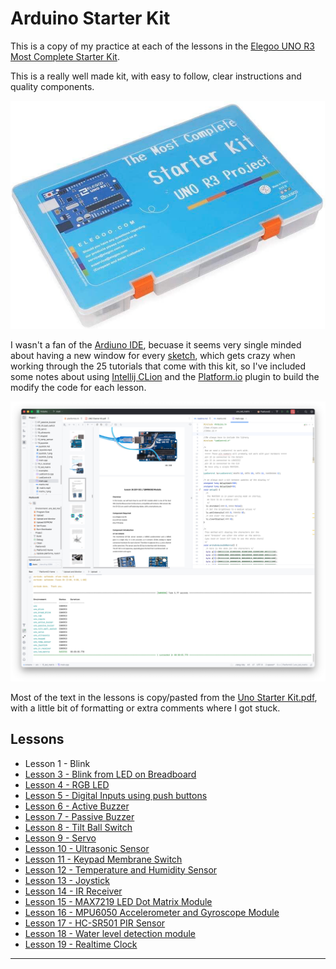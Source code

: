 # Arduino Starter Kit

This is a copy of my practice at each of the lessons in the [Elegoo UNO R3 Most Complete Starter Kit](https://us.elegoo.com/products/elegoo-uno-most-complete-starter-kit?srsltid=AfmBOopwmmRRFqXMA8s_49O7t6PzQc1Nwn5HTS4Kw9S1tRvhyw10xpbw).

This is a really well made kit, with easy to follow, clear instructions and quality components.

![UNO R3 Most Complete Starter Kit](docs/Elegoo_UNO_R3_Most_Complete_Starter_Kit.png)

I wasn't a fan of the [Ardiuno IDE](https://www.arduino.cc/en/software/), becuase it seems very single minded about having a new window for every [sketch](https://docs.arduino.cc/learn/programming/sketches/), which gets crazy when working through the 25 tutorials that come with this kit, so I've included some notes about using [Intellij CLion](https://www.jetbrains.com/clion/) and the [Platform.io](https://platformio.org) plugin to build the modify the code for each lesson.

![CLion + Platform.io](docs/clion_platformio.png)

Most of the text in the lessons is copy/pasted from the [Uno Starter Kit.pdf](docs/UNO%20Starter%20Kit.pdf), with a little bit of formatting or extra comments where I got stuck.

## Lessons

* Lesson 1 - Blink
* [Lesson 3 - Blink from LED on Breadboard](src/03_bread_blink/readme.md)
* [Lesson 4 - RGB LED](src/04_rgb_led/readme.md)
* [Lesson 5 - Digital Inputs using push buttons](src/05_digital_inputs/readme.md)
* [Lesson 6 - Active Buzzer](src/06_active_buzzer/readme.md)
* [Lesson 7 - Passive Buzzer](src/07_passive_buzzer/readme.md)
* [Lesson 8 - Tilt Ball Switch](src/08_tilt_ball_switch/readme.md)
* [Lesson 9 - Servo](src/09_servo/readme.md)
* [Lesson 10 - Ultrasonic Sensor](src/10_ultrasonic/readme.md)
* [Lesson 11 - Keypad Membrane Switch](src/11_keypad/readme.md)
* [Lesson 12 - Temperature and Humidity Sensor](src/12_temp_sensor/readme.md)
* [Lesson 13 - Joystick](src/13_joystick/readme.md)
* [Lesson 14 - IR Receiver](src/14_ir_receiver/readme.md)
* [Lesson 15 - MAX7219 LED Dot Matrix Module](src/15_led_matrix/readme.md)
* [Lesson 16 - MPU6050 Accelerometer and Gyroscope Module](src/16_gyroscope/readme.md)
* [Lesson 17 - HC-SR501 PIR Sensor](src/17_pir_sensor/readme.md)
* [Lesson 18 - Water level detection module](src/18_water_level/readme.md)
* [Lesson 19 - Realtime Clock](src/19_clock/readme.md)


---

